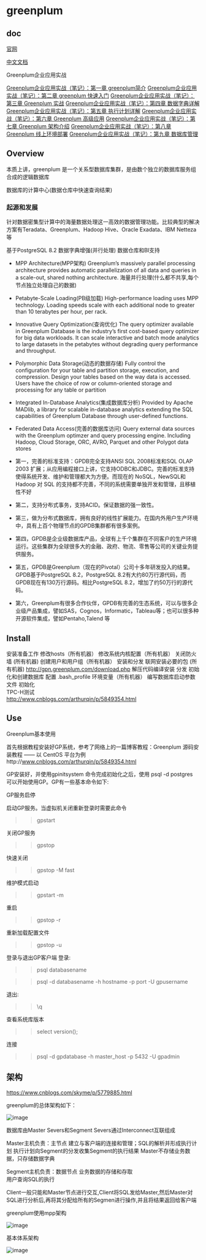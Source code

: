 
# greenplum

## doc
[官网](https://greenplum.org/)

[中文文档](https://gp-docs-cn.github.io/docs/common/gpdb-features.html)

Greenplum企业应用实战

[Greenplum企业应用实战（笔记）：第一章 greenplum简介](https://www.jianshu.com/p/b5c85cadb362)
[Greenplum企业应用实战（笔记）：第二章 greenplum 快速入门](https://www.jianshu.com/p/43de56ddcd7b)
[Greenplum企业应用实战（笔记）：第三章 Greenplum 实战](https://www.jianshu.com/p/9be1439f5bd3)
[Greenplum企业应用实战（笔记）：第四章 数据字典详解](https://www.jianshu.com/p/052009ed92a2)
[Greenplum企业应用实战（笔记）：第五章 执行计划详解](https://www.jianshu.com/p/25ce3b0c930d)
[Greenplum企业应用实战（笔记）：第六章 Greenplum 高级应用](https://www.jianshu.com/p/32701ff3ee2c)
[Greenplum企业应用实战（笔记）：第七章 Greenplum 架构介绍](https://www.jianshu.com/p/105cb516a122)
[Greenplum企业应用实战（笔记）：第八章 Greenplum 线上环境部署](https://www.jianshu.com/p/75e87b890a60)
[Greenplum企业应用实战（笔记）：第九章 数据库管理](https://www.jianshu.com/p/105cb516a122)


## Overview
本质上讲，greenplum 是一个关系型数据库集群，是由数个独立的数据库服务组合成的逻辑数据库

数据库的计算中心(数据仓库中快速查询结果)

### 起源和发展
针对数据密集型计算中的海量数据处理这一高效的数据管理功能。比较典型的解决方案有Teradata、Greenplum、Hadoop Hive、Oracle Exadata、IBM Netteza等

基于PostgreSQL 8.2
数据字典增强(并行处理)
数据仓库和BI支持


* MPP Architecture(MPP架构)
    Greenplum’s massively parallel processing architecture provides automatic parallelization of all data and queries in a scale-out, shared nothing architecture.
    海量并行处理(什么都不共享,每个节点独立处理自己的数据)
* Petabyte-Scale Loading(PB级加载)
    High-performance loading uses MPP technology. Loading speeds scale with each additional node to greater than 10 terabytes per hour, per rack.
* Innovative Query Optimization(查询优化)
    The query optimizer available in Greenplum Database is the industry’s first cost-based query optimizer for big data workloads. It can scale interactive and batch mode analytics to large datasets in the petabytes without degrading query performance and throughput.
* Polymorphic Data Storage(动态的数据存储)
    Fully control the configuration for your table and partition storage, execution, and compression. Design your tables based on the way data is accessed. Users have the choice of row or column-oriented storage and processing for any table or partition
* Integrated In-Database Analytics(集成数据库分析)
    Provided by Apache MADlib, a library for scalable in-database analytics extending the SQL capabilities of Greenplum Database through user-defined functions.
* Federated Data Access(完善的数据库访问)
    Query external data sources with the Greenplum optimzer and query processing engine. Including Hadoop, Cloud Storage, ORC, AVRO, Parquet and other Polygot data stores

* 第一，完善的标准支持：GPDB完全支持ANSI SQL 2008标准和SQL OLAP 2003 扩展；从应用编程接口上讲，它支持ODBC和JDBC。完善的标准支持使得系统开发、维护和管理都大为方便。而现在的 NoSQL，NewSQL和Hadoop 对 SQL 的支持都不完善，不同的系统需要单独开发和管理，且移植性不好

* 第二，支持分布式事务，支持ACID。保证数据的强一致性。

* 第三，做为分布式数据库，拥有良好的线性扩展能力。在国内外用户生产环境中，具有上百个物理节点的GPDB集群都有很多案例。

* 第四，GPDB是企业级数据库产品，全球有上千个集群在不同客户的生产环境运行。这些集群为全球很多大的金融、政府、物流、零售等公司的关键业务提供服务。

* 第五，GPDB是Greenplum（现在的Pivotal）公司十多年研发投入的结果。GPDB基于PostgreSQL 8.2，PostgreSQL 8.2有大约80万行源代码，而GPDB现在有130万行源码。相比PostgreSQL 8.2，增加了约50万行的源代码。

* 第六，Greenplum有很多合作伙伴，GPDB有完善的生态系统，可以与很多企业级产品集成，譬如SAS，Cognos，Informatic，Tableau等；也可以很多种开源软件集成，譬如Pentaho,Talend 等


## Install

安装准备工作
    修改hosts（所有机器）
    修改系统内核配置（所有机器）
    关闭防火墙 (所有机器)
    创建用户和用户组（所有机器）
安装和分发
    联网安装必要的包 (所有机器)
        http://gpn.greenplum.com/download.php
    解压代码编译安装
    分发
初始化和创建数据库
    配置 .bash_profile 环境变量（所有机器）
    编写数据库启动参数文件
    初始化  
TPC-H测试      
http://www.cnblogs.com/arthurqin/p/5849354.html

## Use

Greenplum基本使用

首先根据教程安装好GP系统，参考了网络上的一篇博客教程：Greenplum 源码安装教程 —— 以 CentOS 平台为例http://www.cnblogs.com/arthurqin/p/5849354.html

GP安装好，并使用gpinitsystem 命令完成初始化之后，使用 psql -d postgres 可以开始使用GP。GP有一些基本命令如下:

GP服务启停

启动GP服务。当虚拟机关闭重新登录时需要此命令
>> gpstart

关闭GP服务
>> gpstop

快速关闭
>> gpstop -M fast

维护模式启动
>> gpstart -m

重启
>> gpstop -r

重新加载配置文件
>> gpstop -u

登录与退出GP客户端
登录:
>> psql databasename

>> psql -d databasename -h hostname -p port -U gpusername

退出: 
>> \q

查看系统库版本
 >> select version();
 
连接
>> psql -d gpdatabase -h master_host -p 5432 -U gpadmin
 
## 架构

https://www.cnblogs.com/skyme/p/5779885.html

greenplum的总体架构如下：

![image](https://github.com/leelovejava/doc/blob/master/img/dataBase/greenplum/01.png)

数据库由Master Severs和Segment Severs通过Interconnect互联组成
  
  
  Master主机负责：主节点
                  建立与客户端的连接和管理；SQL的解析并形成执行计划
                  执行计划向Segment的分发收集Segment的执行结果
                  Master不存储业务数据，只存储数据字典
  
  Segment主机负责：数据节点
                   业务数据的存储和存取   
                   用户查询SQL的执行

   Client一般只能和Master节点进行交互,Client将SQL发给Master,然后Master对SQL进行分析后,再将其分配给所有的Segmen进行操作,并且将结果返回给客户端
   
greenplum使用mpp架构

![image](https://github.com/leelovejava/doc/blob/master/img/dataBase/greenplum/02.png)

 基本体系架构
 
![image](https://github.com/leelovejava/doc/blob/master/img/dataBase/greenplum/03.png)

  